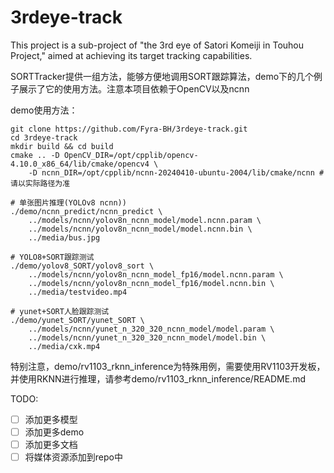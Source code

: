 # 3rdeye-track

This project is a sub-project of "the 3rd eye of Satori Komeiji in Touhou Project," aimed at achieving its target tracking capabilities.

SORTTracker提供一组方法，能够方便地调用SORT跟踪算法，demo下的几个例子展示了它的使用方法。注意本项目依赖于OpenCV以及ncnn


demo使用方法：

```shell
git clone https://github.com/Fyra-BH/3rdeye-track.git
cd 3rdeye-track
mkdir build && cd build
cmake .. -D OpenCV_DIR=/opt/cpplib/opencv-4.10.0_x86_64/lib/cmake/opencv4 \
	-D ncnn_DIR=/opt/cpplib/ncnn-20240410-ubuntu-2004/lib/cmake/ncnn # 请以实际路径为准

# 单张图片推理(YOLOv8 ncnn))
./demo/ncnn_predict/ncnn_predict \
	../models/ncnn/yolov8n_ncnn_model/model.ncnn.param \
	../models/ncnn/yolov8n_ncnn_model/model.ncnn.bin \
	../media/bus.jpg

# YOLO8+SORT跟踪测试
./demo/yolov8_SORT/yolov8_sort \
	../models/ncnn/yolov8n_ncnn_model_fp16/model.ncnn.param \
	../models/ncnn/yolov8n_ncnn_model_fp16/model.ncnn.bin \
	../media/testvideo.mp4 

# yunet+SORT人脸跟踪测试
./demo/yunet_SORT/yunet_SORT \
	../models/ncnn/yunet_n_320_320_ncnn_model/model.param \
	../models/ncnn/yunet_n_320_320_ncnn_model/model.bin \
	../media/cxk.mp4 

```

特别注意，demo/rv1103_rknn_inference为特殊用例，需要使用RV1103开发板，并使用RKNN进行推理，请参考demo/rv1103_rknn_inference/README.md

TODO:

- [ ] 添加更多模型
- [ ] 添加更多demo
- [ ] 添加更多文档
- [ ] 将媒体资源添加到repo中

